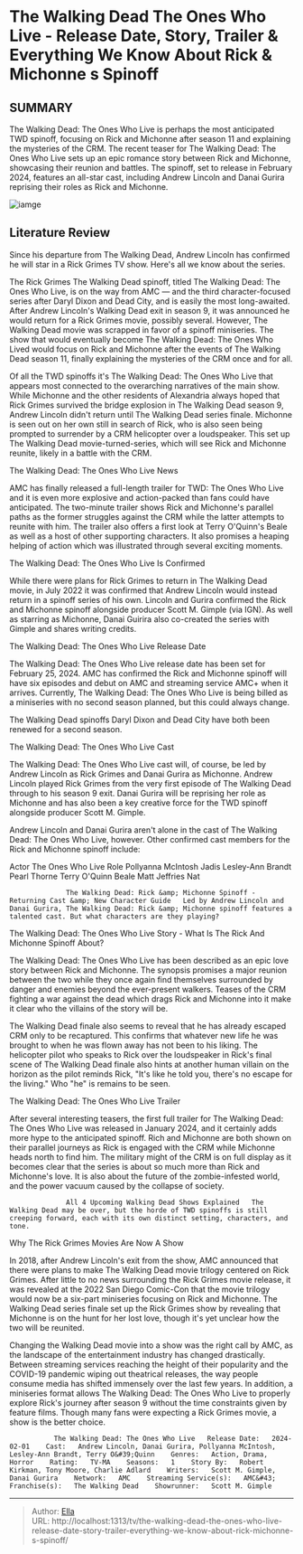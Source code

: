 # The Walking Dead The Ones Who Live - Release Date, Story, Trailer &amp; Everything We Know About Rick &amp; Michonne s Spinoff


## SUMMARY 



  The Walking Dead: The Ones Who Live is perhaps the most anticipated TWD spinoff, focusing on Rick and Michonne after season 11 and explaining the mysteries of the CRM.   The recent teaser for The Walking Dead: The Ones Who Live sets up an epic romance story between Rick and Michonne, showcasing their reunion and battles.   The spinoff, set to release in February 2024, features an all-star cast, including Andrew Lincoln and Danai Gurira reprising their roles as Rick and Michonne.  

![iamge](https://static1.srcdn.com/wordpress/wp-content/uploads/2023/04/rick-and-michonne-crm-helicopter-the-walking-dead.jpeg)

## Literature Review
Since his departure from The Walking Dead, Andrew Lincoln has confirmed he will star in a Rick Grimes TV show. Here&#39;s all we know about the series.




The Rick Grimes The Walking Dead spinoff, titled The Walking Dead: The Ones Who Live, is on the way from AMC — and the third character-focused series after Daryl Dixon and Dead City, and is easily the most long-awaited. After Andrew Lincoln&#39;s Walking Dead exit in season 9, it was announced he would return for a Rick Grimes movie, possibly several. However, The Walking Dead movie was scrapped in favor of a spinoff miniseries. The show that would eventually become The Walking Dead: The Ones Who Lived would focus on Rick and Michonne after the events of The Walking Dead season 11, finally explaining the mysteries of the CRM once and for all.




Of all the TWD spinoffs it&#39;s The Walking Dead: The Ones Who Live that appears most connected to the overarching narratives of the main show. While Michonne and the other residents of Alexandria always hoped that Rick Grimes survived the bridge explosion in The Walking Dead season 9, Andrew Lincoln didn&#39;t return until The Walking Dead series finale. Michonne is seen out on her own still in search of Rick, who is also seen being prompted to surrender by a CRM helicopter over a loudspeaker. This set up The Walking Dead movie-turned-series, which will see Rick and Michonne reunite, likely in a battle with the CRM.


 The Walking Dead: The Ones Who Live News 
         

AMC has finally released a full-length trailer for TWD: The Ones Who Live and it is even more explosive and action-packed than fans could have anticipated. The two-minute trailer shows Rick and Michonne&#39;s parallel paths as the former struggles against the CRM while the latter attempts to reunite with him. The trailer also offers a first look at Terry O&#39;Quinn&#39;s Beale as well as a host of other supporting characters. It also promises a heaping helping of action which was illustrated through several exciting moments. 






 The Walking Dead: The Ones Who Live Is Confirmed 
          

While there were plans for Rick Grimes to return in The Walking Dead movie, in July 2022 it was confirmed that Andrew Lincoln would instead return in a spinoff series of his own. Lincoln and Gurira confirmed the Rick and Michonne spinoff alongside producer Scott M. Gimple (via IGN). As well as starring as Michonne, Danai Guirira also co-created the series with Gimple and shares writing credits.



 The Walking Dead: The Ones Who Live Release Date 
          

The Walking Dead: The Ones Who Live release date has been set for February 25, 2024. AMC has confirmed the Rick and Michonne spinoff will have six episodes and debut on AMC and streaming service AMC&#43; when it arrives. Currently, The Walking Dead: The Ones Who Live is being billed as a miniseries with no second season planned, but this could always change.






The Walking Dead spinoffs Daryl Dixon and Dead City have both been renewed for a second season.






 The Walking Dead: The Ones Who Live Cast 
          

The Walking Dead: The Ones Who Live cast will, of course, be led by Andrew Lincoln as Rick Grimes and Danai Gurira as Michonne. Andrew Lincoln played Rick Grimes from the very first episode of The Walking Dead through to his season 9 exit. Danai Gurira will be reprising her role as Michonne and has also been a key creative force for the TWD spinoff alongside producer Scott M. Gimple.

Andrew Lincoln and Danai Gurira aren&#39;t alone in the cast of The Walking Dead: The Ones Who Live, however. Other confirmed cast members for the Rick and Michonne spinoff include:




 Actor  The Ones Who Live Role   Pollyanna McIntosh  Jadis   Lesley-Ann Brandt  Pearl Thorne   Terry O&#39;Quinn  Beale   Matt Jeffries  Nat   



                  The Walking Dead: Rick &amp; Michonne Spinoff - Returning Cast &amp; New Character Guide   Led by Andrew Lincoln and Danai Gurira, The Walking Dead: Rick &amp; Michonne spinoff features a talented cast. But what characters are they playing?    



 The Walking Dead: The Ones Who Live Story - What Is The Rick And Michonne Spinoff About? 
          

The Walking Dead: The Ones Who Live has been described as an epic love story between Rick and Michonne. The synopsis promises a major reunion between the two while they once again find themselves surrounded by danger and enemies beyond the ever-present walkers. Teases of the CRM fighting a war against the dead which drags Rick and Michonne into it make it clear who the villains of the story will be.





 

The Walking Dead finale also seems to reveal that he has already escaped CRM only to be recaptured. This confirms that whatever new life he was brought to when he was flown away has not been to his liking. The helicopter pilot who speaks to Rick over the loudspeaker in Rick&#39;s final scene of The Walking Dead finale also hints at another human villain on the horizon as the pilot reminds Rick, &#34;It&#39;s like he told you, there&#39;s no escape for the living.&#34; Who &#34;he&#34; is remains to be seen.



 The Walking Dead: The Ones Who Live Trailer 
          

After several interesting teasers, the first full trailer for The Walking Dead: The Ones Who Live was released in January 2024, and it certainly adds more hype to the anticipated spinoff. Rich and Michonne are both shown on their parallel journeys as Rick is engaged with the CRM while Michonne heads north to find him. The military might of the CRM is on full display as it becomes clear that the series is about so much more than Rick and Michonne&#39;s love. It is also about the future of the zombie-infested world, and the power vacuum caused by the collapse of society. 





 

                  All 4 Upcoming Walking Dead Shows Explained   The Walking Dead may be over, but the horde of TWD spinoffs is still creeping forward, each with its own distinct setting, characters, and tone.    



 Why The Rick Grimes Movies Are Now A Show 


 
In 2018, after Andrew Lincoln&#39;s exit from the show, AMC announced that there were plans to make The Walking Dead movie trilogy centered on Rick Grimes. After little to no news surrounding the Rick Grimes movie release, it was revealed at the 2022 San Diego Comic-Con that the movie trilogy would now be a six-part miniseries focusing on Rick and Michonne. The Walking Dead series finale set up the Rick Grimes show by revealing that Michonne is on the hunt for her lost love, though it&#39;s yet unclear how the two will be reunited.




Changing the Walking Dead movie into a show was the right call by AMC, as the landscape of the entertainment industry has changed drastically. Between streaming services reaching the height of their popularity and the COVID-19 pandemic wiping out theatrical releases, the way people consume media has shifted immensely over the last few years. In addition, a miniseries format allows The Walking Dead: The Ones Who Live to properly explore Rick&#39;s journey after season 9 without the time constraints given by feature films. Though many fans were expecting a Rick Grimes movie, a show is the better choice.

               The Walking Dead: The Ones Who Live   Release Date:   2024-02-01    Cast:   Andrew Lincoln, Danai Gurira, Pollyanna McIntosh, Lesley-Ann Brandt, Terry O&#39;Quinn    Genres:   Action, Drama, Horror    Rating:   TV-MA    Seasons:   1    Story By:   Robert Kirkman, Tony Moore, Charlie Adlard    Writers:   Scott M. Gimple, Danai Gurira    Network:   AMC    Streaming Service(s):   AMC&#43;    Franchise(s):   The Walking Dead    Showrunner:   Scott M. Gimple      

---

> Author: [Ella](https://instagram.hk.cn/)  
> URL: http://localhost:1313/tv/the-walking-dead-the-ones-who-live-release-date-story-trailer-everything-we-know-about-rick-michonne-s-spinoff/  

